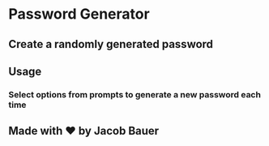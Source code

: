 # Password Generator

## Create a randomly generated password

## Usage

### Select options from prompts to generate  a new password each time

## Made with ❤️ by Jacob Bauer

